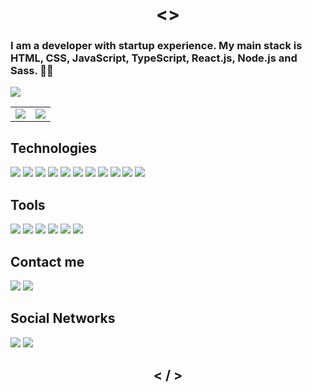 <h1 align="center"> <> </h1>

### I am a developer with startup experience. My main stack is HTML, CSS, JavaScript, TypeScript, React.js, Node.js and Sass. 👨‍💻

![](https://komarev.com/ghpvc/?username=JuniorAlvess&style=flat-square)

<table>
    <tr>
        <td>
            <img src="https://github-readme-stats.vercel.app/api?username=JuniorAlvess&show_icons=true&theme=dark" /> 
        </td>
        <td>
            <img src="https://github-readme-stats.vercel.app/api/top-langs/?username=JuniorAlvess&layout=compact&theme=dark" />
        </td>
    </tr>
</table>

## Technologies
[<img src="https://img.shields.io/badge/html5%20-%23E34F26.svg?&style=for-the-badge&logo=html5&logoColor=white" target="_blank" />](https://developer.mozilla.org/pt-BR/docs/Web/HTML)
[<img src="https://img.shields.io/badge/css3%20-%231572B6.svg?&style=for-the-badge&logo=css3&logoColor=white" target="_blank" />](https://developer.mozilla.org/pt-BR/docs/Web/CSS)
[<img src="https://img.shields.io/badge/javascript%20-%23323330.svg?&style=for-the-badge&logo=javascript&logoColor=%23F7DF1E" target="_blank" />](https://developer.mozilla.org/pt-BR/docs/Web/JavaScript)
[<img src="https://img.shields.io/badge/typescript-%23007ACC.svg?style=for-the-badge&logo=typescript&logoColor=white" target="_blank" />](https://www.typescriptlang.org/)
[<img src="https://img.shields.io/badge/PHP-777BB4?style=for-the-badge&logo=php&logoColor=white" target="_blank" />](https://www.php.net/)
[<img src="https://img.shields.io/badge/react-%2320232a.svg?style=for-the-badge&logo=react&logoColor=%2361DAFB" target="_blank" />](https://pt-br.reactjs.org/)
[<img src="https://img.shields.io/badge/node.js-6DA55F?style=for-the-badge&logo=node.js&logoColor=white" target="_blank" />](https://nodejs.org/en/)
[<img src="https://img.shields.io/badge/Laravel-FF2D20?style=for-the-badge&logo=laravel&logoColor=white" target="_blank" />](https://laravel.com/)
[<img src="https://img.shields.io/badge/SASS-hotpink.svg?style=for-the-badge&logo=SASS&logoColor=white" target="_blank" />](https://sass-lang.com/)
[<img src="https://img.shields.io/badge/styled--components-DB7093?style=for-the-badge&logo=styled-components&logoColor=white" target="_blank" />](https://styled-components.com/)
[<img src="https://img.shields.io/badge/mysql-%2300f.svg?style=for-the-badge&logo=mysql&logoColor=white" target="_blank" />](https://www.mysql.com/)

## Tools
[<img src="https://img.shields.io/badge/VScode-0078d7.svg?style=for-the-badge&logo=visual-studio-code&logoColor=white" target="_blank" />](https://code.visualstudio.com/)
[<img src="https://img.shields.io/badge/Insomnia-black?style=for-the-badge&logo=insomnia&logoColor=5849BE" target="_blank" />](https://insomnia.rest/download)
[<img src="https://img.shields.io/badge/figma-%23F24E1E.svg?style=for-the-badge&logo=figma&logoColor=white" target="_blank" />](https://www.figma.com/)
[<img src="https://img.shields.io/badge/git%20-%23F05033.svg?&style=for-the-badge&logo=git&logoColor=white" target="_blank" />](https://git-scm.com/)
[<img src="https://img.shields.io/badge/github%20-%23121011.svg?&style=for-the-badge&logo=github&logoColor=white" target="_blank" />](https://github.com/)
[<img src="https://img.shields.io/badge/gitlab-%23181717.svg?style=for-the-badge&logo=gitlab&logoColor=white" target="_blank" />](https://about.gitlab.com/)

## Contact me
[<img src="https://img.shields.io/badge/Gmail-D14836?style=for-the-badge&logo=gmail&logoColor=white" />](https://mail.google.com/mail/u/0/?view=cm&fs=1&to=junioralves.jav%40gmail%2Ecom&su=ASSUNTO&body=CORPO&ui=2&tf=1)
[<img src="https://img.shields.io/badge/WhatsApp-25D366?style=for-the-badge&logo=whatsapp&logoColor=white" target="_blank" />](https://wa.me/+5511930197938)

## Social Networks

[<img src="https://img.shields.io/badge/linkedin%20-%230077B5.svg?&style=for-the-badge&logo=linkedin&logoColor=white"/>](https://www.linkedin.com/in/ejalves/)
[<img src="https://img.shields.io/badge/twitter%20-%231DA1F2.svg?&style=for-the-badge&logo=Twitter&logoColor=white"/>](https://twitter.com/juniorr_alv)

<h2 align="center"> < / > </h2>
